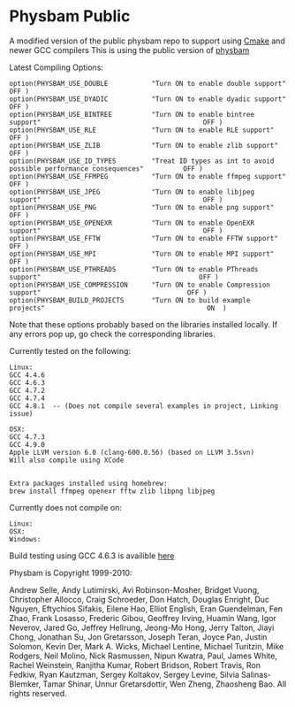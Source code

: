 Physbam Public
==============

A modified version of the public physbam repo to support using [Cmake](http://www.cmake.org/) and newer GCC compilers
This is using the public version of [physbam](http://physbam.stanford.edu/)

Latest Compiling Options:

```
option(PHYSBAM_USE_DOUBLE   		"Turn ON to enable double support"  										OFF )
option(PHYSBAM_USE_DYADIC   		"Turn ON to enable dyadic support"  										OFF )
option(PHYSBAM_USE_BINTREE  		"Turn ON to enable bintree support" 										OFF )
option(PHYSBAM_USE_RLE      		"Turn ON to enable RLE support"     										OFF )
option(PHYSBAM_USE_ZLIB     		"Turn ON to enable zlib support"    										OFF )
option(PHYSBAM_USE_ID_TYPES   		"Treat ID types as int to avoid possible performance consequences"    		OFF )
option(PHYSBAM_USE_FFMPEG   		"Turn ON to enable ffmpeg support"  										OFF )
option(PHYSBAM_USE_JPEG     		"Turn ON to enable libjpeg support" 										OFF )
option(PHYSBAM_USE_PNG      		"Turn ON to enable png support"     										OFF )
option(PHYSBAM_USE_OPENEXR  		"Turn ON to enable OpenEXR support" 										OFF )
option(PHYSBAM_USE_FFTW     		"Turn ON to enable FFTW support"    										OFF )
option(PHYSBAM_USE_MPI      		"Turn ON to enable MPI support"     										OFF )
option(PHYSBAM_USE_PTHREADS      	"Turn ON to enable PThreads support"     									OFF )
option(PHYSBAM_USE_COMPRESSION     	"Turn ON to enable Compression support"     								OFF )
option(PHYSBAM_BUILD_PROJECTS       "Turn ON to build example projects"         								ON  )
```

Note that these options probably based on the libraries installed locally. If any errors pop up, go check the corresponding libraries.

Currently tested on the following:

```
Linux:
GCC 4.4.6
GCC 4.6.3
GCC 4.7.2
GCC 4.7.4
GCC 4.8.1  -- (Does not compile several examples in project, Linking issue)

OSX:
GCC 4.7.3
GCC 4.9.0
Apple LLVM version 6.0 (clang-600.0.56) (based on LLVM 3.5svn)
Will also compile using XCode


Extra packages installed using homebrew:
brew install ffmpeg openexr fftw zlib libpng libjpeg

```


Currently does not compile on:

```
Linux:
OSX:
Windows:
```
Build testing using GCC 4.6.3 is availible [here](https://drone.io/github.com/hmazhar/physbam_public)

Physbam is Copyright 1999-2010:

Andrew Selle, Andy Lutimirski, Avi Robinson-Mosher, Bridget Vuong, Christopher Allocco, Craig Schroeder, Don Hatch, Douglas Enright, Duc Nguyen, Eftychios Sifakis, Eilene Hao, Elliot English, Eran Guendelman, Fen Zhao, Frank Losasso, Frederic Gibou, Geoffrey Irving, Huamin Wang, Igor Neverov, Jared Go, Jeffrey Hellrung, Jeong-Mo Hong, Jerry Talton, Jiayi Chong, Jonathan Su, Jon Gretarsson, Joseph Teran, Joyce Pan, Justin Solomon, Kevin Der, Mark A. Wicks, Michael Lentine, Michael Turitzin, Mike Rodgers, Neil Molino, Nick Rasmussen, Nipun Kwatra, Paul, James White, Rachel Weinstein, Ranjitha Kumar, Robert Bridson, Robert Travis, Ron Fedkiw, Ryan Kautzman, Sergey Koltakov, Sergey Levine, Silvia Salinas-Blemker, Tamar Shinar, Unnur Gretarsdottir, Wen Zheng, Zhaosheng Bao. All rights reserved. 



